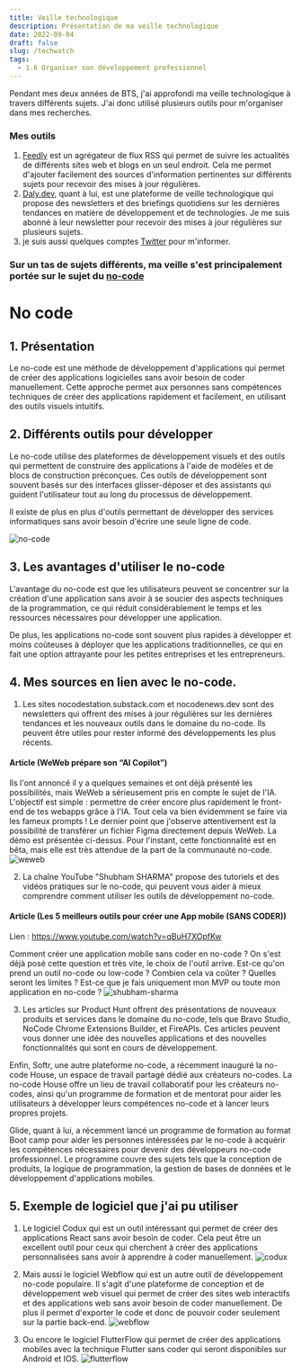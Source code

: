 ```yaml
---
title: Veille technologique
description: Présentation de ma veille technologique
date: 2022-09-04
draft: false
slug: /techwatch
tags:
  - 1.6 Organiser son développement professionnel
---
```


Pendant mes deux années de BTS, j'ai approfondi ma veille technologique à travers différents sujets. J'ai donc utilisé plusieurs outils pour m'organiser dans mes recherches.

### Mes outils

1. [Feedly](https://feedly.com/) est un agrégateur de flux RSS qui permet de suivre les actualités de différents sites web et blogs en un seul endroit. Cela me permet d'ajouter facilement des sources d'information pertinentes sur différents sujets pour recevoir des mises à jour régulières.
2. [Daly.dev](https://daily.dev/), quant à lui, est une plateforme de veille technologique qui propose des newsletters et des briefings quotidiens sur les dernières tendances en matière de développement et de technologies. Je me suis abonné à leur newsletter pour recevoir des mises à jour régulières sur plusieurs sujets.
3. je suis aussi quelques comptes [Twitter](https://twitter.com/) pour m'informer.

### Sur un tas de sujets différents, ma veille s'est principalement portée sur le sujet du [no-code](https://quels-outils-nocode.fr/)

# No code

## 1. Présentation

Le no-code est une méthode de développement d'applications qui permet de créer des applications logicielles sans avoir besoin de coder manuellement. Cette approche permet aux personnes sans compétences techniques de créer des applications rapidement et facilement, en utilisant des outils visuels intuitifs.

## 2. Différents outils pour développer

Le no-code utilise des plateformes de développement visuels et des outils qui permettent de construire des applications à l'aide de modèles et de blocs de construction préconçues. Ces outils de développement sont souvent basés sur des interfaces glisser-déposer et des assistants qui guident l'utilisateur tout au long du processus de développement.

Il existe de plus en plus d'outils permettant de développer des services informatiques sans avoir besoin d'écrire une seule ligne de code.

![no-code](./pictures/no-code.png)

## 3. Les avantages d'utiliser le no-code

L'avantage du no-code est que les utilisateurs peuvent se concentrer sur la création d'une application sans avoir à se soucier des aspects techniques de la programmation, ce qui réduit considérablement le temps et les ressources nécessaires pour développer une application.

De plus, les applications no-code sont souvent plus rapides à développer et moins coûteuses à déployer que les applications traditionnelles, ce qui en fait une option attrayante pour les petites entreprises et les entrepreneurs.

## 4. Mes sources en lien avec le no-code.

1. Les sites nocodestation.substack.com et nocodenews.dev sont des newsletters qui offrent des mises à jour régulières sur les dernières tendances et les nouveaux outils dans le domaine du no-code. Ils peuvent être utiles pour rester informé des développements les plus récents.

#### Article (WeWeb prépare son “AI Copilot”)

Ils l'ont annoncé il y a quelques semaines et ont déjà présenté les possibilités, mais WeWeb a sérieusement pris en compte le sujet de l'IA. L'objectif est simple : permettre de créer encore plus rapidement le front-end de tes webapps grâce à l'IA. Tout cela va bien évidemment se faire via les fameux prompts ! Le dernier point que j'observe attentivement est la possibilité de transférer un fichier Figma directement depuis WeWeb. La démo est présentée ci-dessus. Pour l'instant, cette fonctionnalité est en bêta, mais elle est très attendue de la part de la communauté no-code.
![weweb](./pictures/weweb.png)

2. La chaîne YouTube "Shubham SHARMA" propose des tutoriels et des vidéos pratiques sur le no-code, qui peuvent vous aider à mieux comprendre comment utiliser les outils de développement no-code.

#### Article (Les 5 meilleurs outils pour créer une App mobile (SANS CODER))

Lien : https://www.youtube.com/watch?v=qBuH7XOpfKw

Comment créer une application mobile sans coder en no-code ? On s'est déjà posé cette question et très vite, le choix de l'outil arrive. Est-ce qu'on prend un outil no-code ou low-code ? Combien cela va coûter ? Quelles seront les limites ? Est-ce que je fais uniquement mon MVP ou toute mon application en no-code ?
![shubham-sharma](./pictures/shubham-sharma.png)

3. Les articles sur Product Hunt offrent des présentations de nouveaux produits et services dans le domaine du no-code, tels que Bravo Studio, NoCode Chrome Extensions Builder, et FireAPIs. Ces articles peuvent vous donner une idée des nouvelles applications et des nouvelles fonctionnalités qui sont en cours de développement.

Enfin, Softr, une autre plateforme no-code, a récemment inauguré la no-code House, un espace de travail partagé dédié aux créateurs no-codes. La no-code House offre un lieu de travail collaboratif pour les créateurs no-codes, ainsi qu'un programme de formation et de mentorat pour aider les utilisateurs à développer leurs compétences no-code et à lancer leurs propres projets.

Glide, quant à lui, a récemment lancé un programme de formation au format Boot camp pour aider les personnes intéressées par le no-code à acquérir les compétences nécessaires pour devenir des développeurs no-code professionnel. Le programme couvre des sujets tels que la conception de produits, la logique de programmation, la gestion de bases de données et le développement d'applications mobiles.

## 5. Exemple de logiciel que j'ai pu utiliser

1. Le logiciel Codux qui est un outil intéressant qui permet de créer des applications React sans avoir besoin de coder. Cela peut être un excellent outil pour ceux qui cherchent à créer des applications personnalisées sans avoir à apprendre à coder manuellement.
   ![codux](./pictures/codux.png)

2. Mais aussi le logiciel Webflow qui est un autre outil de développement no-code populaire. Il s'agit d'une plateforme de conception et de développement web visuel qui permet de créer des sites web interactifs et des applications web sans avoir besoin de coder manuellement. De plus il permet d'exporter le code et donc de pouvoir coder seulement sur la partie back-end.
   ![webflow](./pictures/webflow.png)

3. Ou encore le logiciel FlutterFlow qui permet de créer des applications mobiles avec la technique Flutter sans coder qui seront disponibles sur Android et IOS.
   ![flutterflow](./pictures/flutterflow.png)
